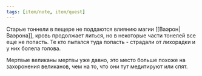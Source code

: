 ```yaml
---
tags: [item/note, item/quest]
---
```


Старые тоннели в пещере не поддаются влиянию магии [[Ваэрон|Ваэрона]], кровь продолжает литься, но в некоторые части тонелей все еще не попасть. Те кто пытался туда попасть - страдали от лихорадки и у них болела голова.

Мертвые великаны мертвы уже давно, это место больше похоже на захоронения великанов, чем на то, что они тут медитируют или спят.
